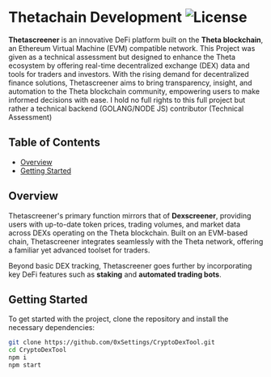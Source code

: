 # Thetachain Development ![License](https://img.shields.io/badge/License-MIT-blue.svg)

**Thetascreener** is an innovative DeFi platform built on the **Theta blockchain**, an Ethereum Virtual Machine (EVM) compatible network. This Project was given as a technical assessment but designed to enhance the Theta ecosystem by offering real-time decentralized exchange (DEX) data and tools for traders and investors. With the rising demand for decentralized finance solutions, Thetascreener aims to bring transparency, insight, and automation to the Theta blockchain community, empowering users to make informed decisions with ease.
I hold no full rights to this full project but rather a technical backend (GOLANG/NODE JS) contributor (Technical Assessment)

## Table of Contents
- [Overview](#overview)
- [Getting Started](#getting-started)

## Overview 

Thetascreener's primary function mirrors that of **Dexscreener**, providing users with up-to-date token prices, trading volumes, and market data across DEXs operating on the Theta blockchain. Built on an EVM-based chain, Thetascreener integrates seamlessly with the Theta network, offering a familiar yet advanced toolset for traders.

Beyond basic DEX tracking, Thetascreener goes further by incorporating key DeFi features such as **staking** and **automated trading bots**. 

## Getting Started

To get started with the project, clone the repository and install the necessary dependencies:

```bash
git clone https://github.com/0xSettings/CryptoDexTool.git
cd CryptoDexTool
npm i
npm start
